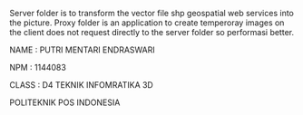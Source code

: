 Server folder is to transform the vector file shp geospatial web services into the picture. Proxy folder is an application to create temperoray images on the client does not request directly to the server folder so performasi better.

NAME : PUTRI MENTARI ENDRASWARI

NPM : 1144083

CLASS : D4 TEKNIK INFOMRATIKA 3D

POLITEKNIK POS INDONESIA
